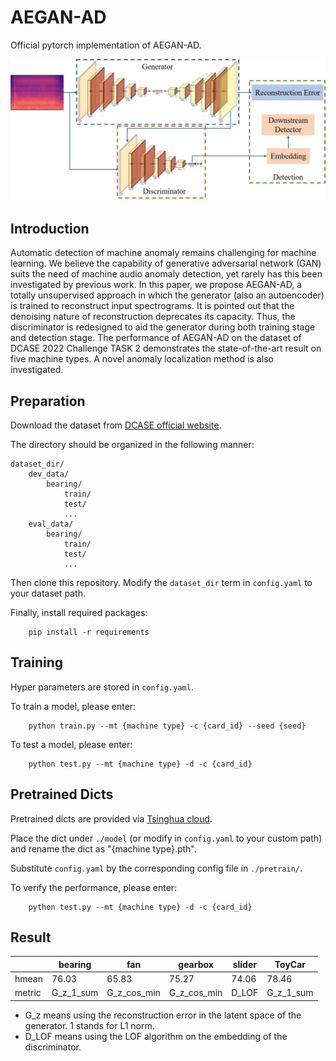 # AEGAN-AD
Official pytorch implementation of AEGAN-AD.

<img src="./framework.jpg">

## Introduction

Automatic detection of machine anomaly remains challenging for machine learning. We believe the capability of generative adversarial network (GAN) suits the need of machine audio anomaly detection, yet rarely has this been investigated by previous work. In this paper, we propose AEGAN-AD, a totally unsupervised approach in which the generator (also an autoencoder) is trained to reconstruct input spectrograms. It is pointed out that the denoising nature of reconstruction deprecates its capacity. Thus, the discriminator is redesigned to aid the generator during both training stage and detection stage. The performance of AEGAN-AD on the dataset of DCASE 2022 Challenge TASK 2 demonstrates the state-of-the-art result on five machine types. A novel anomaly localization method is also investigated.

## Preparation

Download the dataset from [DCASE official website](https://dcase.community/challenge2022/task-unsupervised-anomalous-sound-detection-for-machine-condition-monitoring).

The directory should be organized in the following manner:

```
dataset_dir/
    dev_data/
        bearing/
            train/
            test/
            ...
    eval_data/
        bearing/
            train/
            test/
            ...
```

Then clone this repository. Modify the `dataset_dir` term in `config.yaml` to your dataset path.

Finally, install required packages:
```
    pip install -r requirements
```

## Training

Hyper parameters are stored in `config.yaml`.

To train a model, please enter:
```
    python train.py --mt {machine type} -c {card_id} --seed {seed}
```

To test a model, please enter:
```
    python test.py --mt {machine type} -d -c {card_id}
```

## Pretrained Dicts

Pretrained dicts are provided via [Tsinghua cloud](https://cloud.tsinghua.edu.cn/d/3d4ddf315bcf41078e07/).

Place the dict under `./model` (or modify in `config.yaml` to your custom path) and rename the dict as "{machine type}.pth".

Substitute `config.yaml` by the corresponding config file in `./pretrain/`.

To verify the performance, please enter:
```
    python test.py --mt {machine type} -d -c {card_id}
```

## Result

|        | bearing   | fan         | gearbox     | slider | ToyCar    |
| ------ | --------- | ----------- | ----------- | ------ | --------- |
| hmean  | 76.03     | 65.83       | 75.27       | 74.06  | 78.46     |
| metric | G_z_1_sum | G_z_cos_min | G_z_cos_min | D_LOF  | G_z_1_sum |

- G_z means using the reconstruction error in the latent space of the generator. 1 stands for L1 norm.
- D_LOF means using the LOF algorithm on the embedding of the discriminator.

